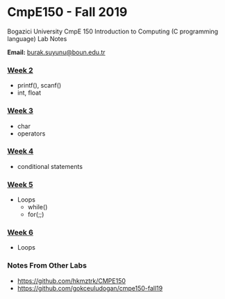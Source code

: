 # CmpE150 - Fall 2019

Bogazici University CmpE 150 Introduction to Computing (C programming language) Lab Notes 

**Email:** burak.suyunu@boun.edu.tr

### [Week 2](Week_02/)

* printf(), scanf()
* int, float

### [Week 3](Week_03/)

* char
* operators

### [Week 4](Week_04/)

* conditional statements

### [Week 5](Week_05/)

* Loops
	* while()
	* for(;;)

### [Week 6](Week_06/)

* Loops

### Notes From Other Labs

* https://github.com/hkmztrk/CMPE150
* https://github.com/gokceuludogan/cmpe150-fall19

